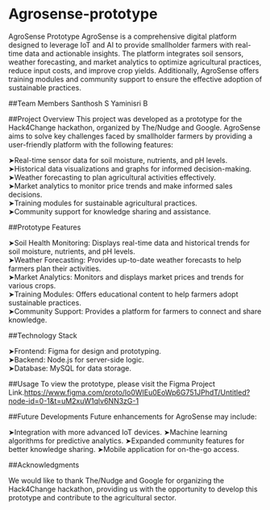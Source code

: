 # Agrosense-prototype
AgroSense Prototype
AgroSense is a comprehensive digital platform designed to leverage IoT and AI to provide smallholder farmers with real-time data and actionable insights. The platform integrates soil sensors, weather forecasting, and market analytics to optimize agricultural practices, reduce input costs, and improve crop yields. Additionally, AgroSense offers training modules and community support to ensure the effective adoption of sustainable practices.

##Team Members
Santhosh S
Yaminisri B

##Project Overview
This project was developed as a prototype for the Hack4Change hackathon, organized by The/Nudge and Google. AgroSense aims to solve key challenges faced by smallholder farmers by providing a user-friendly platform with the following features:

➤Real-time sensor data for soil moisture, nutrients, and pH levels.                                                        
➤Historical data visualizations and graphs for informed decision-making.                                
➤Weather forecasting to plan agricultural activities effectively.                                                   
➤Market analytics to monitor price trends and make informed sales decisions.                
➤Training modules for sustainable agricultural practices.                                            
➤Community support for knowledge sharing and assistance.                                    

##Prototype Features

➤Soil Health Monitoring: Displays real-time data and historical trends for soil moisture, nutrients, and pH levels.                                                            
➤Weather Forecasting: Provides up-to-date weather forecasts to help farmers plan their activities.                                                                        
➤Market Analytics: Monitors and displays market prices and trends for various crops.                                                                             
➤Training Modules: Offers educational content to help farmers adopt sustainable practices.                                                                   
➤Community Support: Provides a platform for farmers to connect and share knowledge.                                                                     

##Technology Stack

➤Frontend: Figma for design and prototyping.                                                                                                                                                   
➤Backend: Node.js for server-side logic.                                                                                                                                                          
➤Database: MySQL for data storage.                                                                                                                                                                             

##Usage
To view the prototype, please visit the Figma Project Link.https://www.figma.com/proto/lo0WIEu0EoWp6G751JPhdT/Untitled?node-id=0-1&t=uM2xuW1qlv6NN3zG-1

##Future Developments
Future enhancements for AgroSense may include:

➤Integration with more advanced IoT devices.
➤Machine learning algorithms for predictive analytics.
➤Expanded community features for better knowledge sharing.
➤Mobile application for on-the-go access.

##Acknowledgments

We would like to thank The/Nudge and Google for organizing the Hack4Change hackathon, providing us with the opportunity to develop this prototype and contribute to the agricultural sector.
